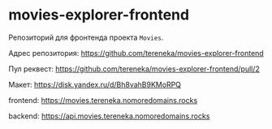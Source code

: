 # movies-explorer-frontend

Репозиторий для фронтенда проекта `Movies`.

Адрес репозитория: https://github.com/tereneka/movies-explorer-frontend

Пул реквест: https://github.com/tereneka/movies-explorer-frontend/pull/2

Макет: https://disk.yandex.ru/d/Bh8vahB9KMoRPQ

frontend: https://movies.tereneka.nomoredomains.rocks

backend: https://api.movies.tereneka.nomoredomains.rocks
